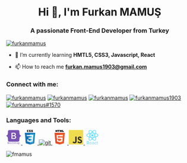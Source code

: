 <h1 align="center">Hi 👋, I'm Furkan MAMUŞ</h1>
<h3 align="center">A passionate Front-End Developer from Turkey</h3>

<p align="left"> <a href="https://twitter.com/furkanmamus" target="blank"><img src="https://img.shields.io/twitter/follow/furkanmamus?logo=twitter&style=for-the-badge" alt="furkanmamus" /></a> </p>

- 🌱 I’m currently learning **HMTL5, CSS3, Javascript, React**

- 📫 How to reach me **furkan.mamus1903@gmail.com**

<h3 align="left">Connect with me:</h3>
<p align="left">
<a href="https://twitter.com/furkanmamus" target="blank"><img align="center" src="https://raw.githubusercontent.com/rahuldkjain/github-profile-readme-generator/master/src/images/icons/Social/twitter.svg" alt="furkanmamus" height="30" width="40" /></a>
<a href="https://www.linkedin.com/in/furkanmamus/" target="blank"><img align="center" src="https://raw.githubusercontent.com/rahuldkjain/github-profile-readme-generator/master/src/images/icons/Social/linked-in-alt.svg" alt="furkanmamus" height="30" width="40" /></a>
<a href="https://instagram.com/furkanmamus" target="blank"><img align="center" src="https://raw.githubusercontent.com/rahuldkjain/github-profile-readme-generator/master/src/images/icons/Social/instagram.svg" alt="furkanmamus" height="30" width="40" /></a>
<a href="https://www.hackerrank.com/furkanmamus1903" target="blank"><img align="center" src="https://raw.githubusercontent.com/rahuldkjain/github-profile-readme-generator/master/src/images/icons/Social/hackerrank.svg" alt="furkanmamus1903" height="30" width="40" /></a>
<a href="https://discord.gg/furkanmamus#1570" target="blank"><img align="center" src="https://raw.githubusercontent.com/rahuldkjain/github-profile-readme-generator/master/src/images/icons/Social/discord.svg" alt="furkanmamus#1570" height="30" width="40" /></a>
</p>

<h3 align="left">Languages and Tools:</h3>
<p align="left"> <a href="https://getbootstrap.com" target="_blank"> <img src="https://raw.githubusercontent.com/devicons/devicon/master/icons/bootstrap/bootstrap-plain-wordmark.svg" alt="bootstrap" width="40" height="40"/> </a> <a href="https://www.w3schools.com/css/" target="_blank"> <img src="https://raw.githubusercontent.com/devicons/devicon/master/icons/css3/css3-original-wordmark.svg" alt="css3" width="40" height="40"/> </a> <a href="https://git-scm.com/" target="_blank"> <img src="https://www.vectorlogo.zone/logos/git-scm/git-scm-icon.svg" alt="git" width="40" height="40"/> </a> <a href="https://www.w3.org/html/" target="_blank"> <img src="https://raw.githubusercontent.com/devicons/devicon/master/icons/html5/html5-original-wordmark.svg" alt="html5" width="40" height="40"/> </a> <a href="https://developer.mozilla.org/en-US/docs/Web/JavaScript" target="_blank"> <img src="https://raw.githubusercontent.com/devicons/devicon/master/icons/javascript/javascript-original.svg" alt="javascript" width="40" height="40"/> </a> <a href="https://reactjs.org/" target="_blank"> <img src="https://raw.githubusercontent.com/devicons/devicon/master/icons/react/react-original-wordmark.svg" alt="react" width="40" height="40"/> </a> </p>

<p><img align="left" src="https://github-readme-stats.vercel.app/api/top-langs?username=fmamus&show_icons=true&locale=en&layout=compact" alt="fmamus" /></p>
